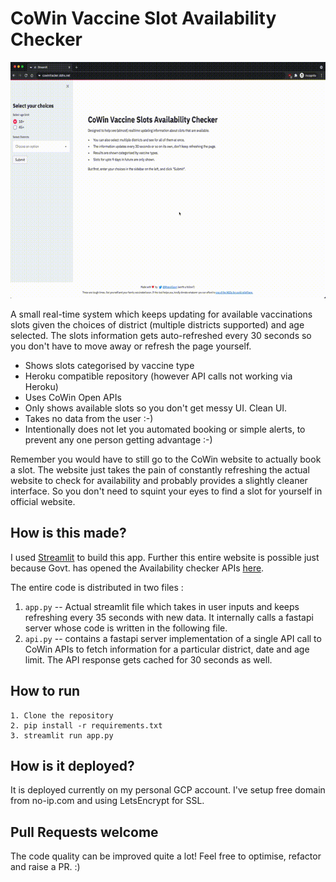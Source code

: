 # CoWin Vaccine Slot Availability Checker

![Demo of Website](./demo.gif)


A small real-time system which keeps updating for available vaccinations slots given the choices of district (multiple districts supported) and age selected. The slots information gets auto-refreshed every 30 seconds so you don't have to move away or refresh the page yourself.   

- Shows slots categorised by vaccine type
- Heroku compatible repository (however API calls not working via Heroku)
- Uses CoWin Open APIs
- Only shows available slots so you don't get messy UI. Clean UI.
- Takes no data from the user :-)
- Intentionally does not let you automated booking or simple alerts, to prevent any one person getting advantage :-)

Remember you would have to still go to the CoWin website to actually book a slot. The website just takes the pain of constantly refreshing the actual website to check for availability and probably provides a slightly cleaner interface. So you don't need to squint your eyes to find a slot for yourself in official website.


## How is this made?

I used [Streamlit](https://streamlit.io) to build this app. Further this entire website is possible just because Govt. has opened the Availability checker APIs [here](https://apisetu.gov.in/public/api/cowin). 
 
The entire code is distributed in two files :   
1. `app.py` -- Actual streamlit file which takes in user inputs and keeps refreshing every 35 seconds with new data. It internally calls a fastapi server whose code is written in the following file.  
2. `api.py` -- contains a fastapi server implementation of a single API call to CoWin APIs to fetch information for a particular district, date and age limit. The API response gets cached for 30 seconds as well. 


## How to run

```
1. Clone the repository
2. pip install -r requirements.txt
3. streamlit run app.py
```


## How is it deployed?

It is deployed currently on my personal GCP account. I've setup free domain from no-ip.com and   using LetsEncrypt for SSL. 


## Pull Requests welcome

The code quality can be improved quite a lot! Feel free to optimise, refactor and raise a PR. :) 

